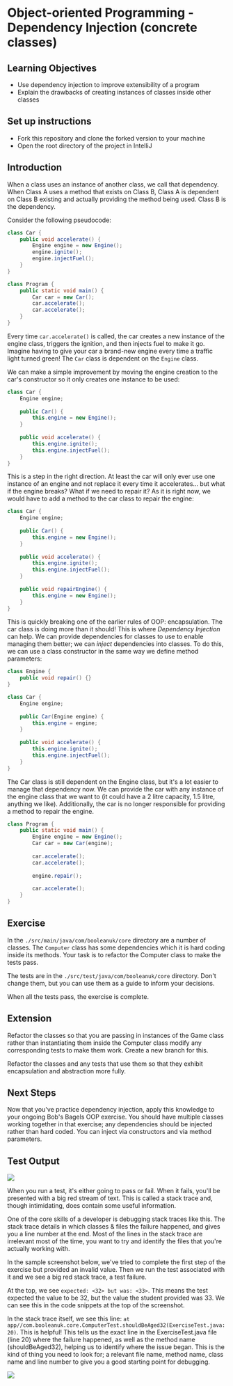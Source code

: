 # Object-oriented Programming - Dependency Injection (concrete classes)

## Learning Objectives
- Use dependency injection to improve extensibility of a program
- Explain the drawbacks of creating instances of classes inside other classes

## Set up instructions
- Fork this repository and clone the forked version to your machine
- Open the root directory of the project in IntelliJ

## Introduction

When a class uses an instance of another class, we call that dependency. When Class A uses a method that exists on Class B, Class A is dependent on Class B existing and actually providing the method being used. Class B is the dependency.

Consider the following pseudocode:

```java
class Car {
    public void accelerate() {
        Engine engine = new Engine();
        engine.ignite();
        engine.injectFuel();
    }
}

class Program {
    public static void main() {
        Car car = new Car();
        car.accelerate();
        car.accelerate();
    }
}
```

Every time `car.accelerate()` is called, the car creates a new instance of the engine class, triggers the ignition, and then injects fuel to make it go. Imagine having to give your car a brand-new engine every time a traffic light turned green! The `Car` class is dependent on the `Engine` class.

We can make a simple improvement by moving the engine creation to the car's constructor so it only creates one instance to be used:

```java
class Car {
    Engine engine;
    
    public Car() {
        this.engine = new Engine();
    }
    
    public void accelerate() {
        this.engine.ignite();
        this.engine.injectFuel();
    }
}
```

This is a step in the right direction. At least the car will only ever use one instance of an engine and not replace it every time it accelerates... but what if the engine breaks? What if we need to repair it? As it is right now, we would have to add a method to the car class to repair the engine:

```java
class Car {
    Engine engine;
    
    public Car() {
        this.engine = new Engine();
    }
    
    public void accelerate() {
        this.engine.ignite();
        this.engine.injectFuel();
    }
    
    public void repairEngine() {
        this.engine = new Engine();
    }
}
```

This is quickly breaking one of the earlier rules of OOP: encapsulation. The car class is doing more than it should! This is where *Dependency Injection* can help. We can provide dependencies for classes to use to enable managing them better; we can *inject* dependencies into classes. To do this, we can use a class constructor in the same way we define method parameters:

```java
class Engine {
    public void repair() {}
}

class Car {
    Engine engine;
    
    public Car(Engine engine) {
        this.engine = engine;
    }
    
    public void accelerate() {
        this.engine.ignite();
        this.engine.injectFuel();
    }
}
```

The Car class is still dependent on the Engine class, but it's a lot easier to manage that dependency now. We can provide the car with any instance of the engine class that we want to (it could have a 2 litre capacity, 1.5 litre, anything we like). Additionally, the car is no longer responsible for providing a method to repair the engine.

```java
class Program {
    public static void main() {
        Engine engine = new Engine();
        Car car = new Car(engine);
        
        car.accelerate();
        car.accelerate();
        
        engine.repair();
        
        car.accelerate();
    }
}
```

## Exercise

In the `./src/main/java/com/booleanuk/core` directory are a number of classes. The `Computer` class has some dependencies which it is hard coding inside its methods. Your task is to refactor the Computer class to make the tests pass.

The tests are in the `./src/test/java/com/booleanuk/core` directory. Don't change them, but you can use them as a guide to inform your decisions.

When all the tests pass, the exercise is complete.

## Extension

Refactor the classes so that you are passing in instances of the Game class rather than instantiating them inside the Computer class modify any corresponding tests to make them work. Create a new branch for this.

Refactor the classes and any tests that use them so that they exhibit encapsulation and abstraction more fully.

## Next Steps

Now that you've practice dependency injection, apply this knowledge to your ongoing Bob's Bagels OOP exercise. You should have multiple classes working together in that exercise; any dependencies should be injected rather than hard coded. You can inject via constructors and via method parameters.

## Test Output

![](./assets/run-a-test.PNG)

When you run a test, it's either going to pass or fail. When it fails, you'll be presented with a big red stream of text. This is called a stack trace and, though intimidating, does contain some useful information.

One of the core skills of a developer is debugging stack traces like this. The stack trace details in which classes & files the failure happened, and gives you a line number at the end. Most of the lines in the stack trace are irrelevant most of the time, you want to try and identify the files that you're actually working with.

In the sample screenshot below, we've tried to complete the first step of the exercise but provided an invalid value. Then we run the test associated with it and we see a big red stack trace, a test failure.

At the top, we see `expected: <32> but was: <33>`. This means the test expected the value to be 32, but the value the student provided was 33. We can see this in the code snippets at the top of the screenshot.

In the stack trace itself, we see this line: `at app//com.booleanuk.core.ComputerTest.shouldBeAged32(ExerciseTest.java:20)`. This is helpful! This tells us the exact line in the ExerciseTest.java file (line 20) where the failure happened, as well as the method name (shouldBeAged32), helping us to identify where the issue began. This is the kind of thing you need to look for; a relevant file name, method name, class name and line number to give you a good starting point for debugging.

![](./assets/test-failure.PNG)
